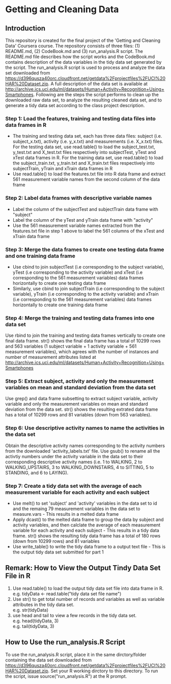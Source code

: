 # Getting and Cleaning Data 

## Introduction
This repository is created for the final project of the 'Getting and Cleaning Data' Coursera course. The repository consists of three files: (1) README.md, (2) CodeBook.md and (3) run_analysis.R script.  The
README.md file describes how the script works and the CodeBook.md contains description of the data variables in the tidy data set generated by the script. The run_analysis.R script is used to process and analyze the data set downloaded from https://d396qusza40orc.cloudfront.net/getdata%2Fprojectfiles%2FUCI%20HAR%20Dataset.zip.  A full description of the data set is available at http://archive.ics.uci.edu/ml/datasets/Human+Activity+Recognition+Using+Smartphones.  Following are the steps the script performs to clean up the downloaded raw data set, to analyze the resulting cleaned data set, and to generate a tidy data set according to the class project description.

### Step 1: Load the features, training and testing data files into data frames in R 
- The training and testing data set, each has three data files: subject (i.e. subject\_x.txt), activity (i.e. y\_x.txt) and measurements (i.e. X\_x.txt) files.  For the testing data set, use read.table() to load the subject_test.txt, y_test.txt and X_test.txt files respectively into subjectTest, yTest and xTest data frames in R.  For the training data set, use read.table() to load the subject_train.txt, y_train.txt and X_train.txt files respectively into subjectTrain, yTrain and xTrain data frames in R
- Use read.table() to load the features.txt file into R data frame and extract 561 measurement variable names from the second column of the data frame

### Step 2: Label data frames with descriptive variable names
- Label the column of the subjectTest and subjectTrain data frame with "subject"
- Label the column of the yTest and yTrain data frame with "activity"
- Use the 561 measurement variable names extracted from the features.txt file in step 1 above to label the 561 columns of the xTest and xTrain data frame

### Step 3: Merge the data frames to create one testing data frame and one training data frame
- Use cbind to join subjectTest (i.e corresponding to the subject variable), yTest (i.e corresponding to the activity variable) and xTest (i.e corresponding to the 561 measurement variables) data frames horizontally to create one testing data frame
- Similarly, use cbind to join subjectTrain (i.e corresponding to the subject variable), yTrain (i.e corresponding to the activity variable) and xTrain (i.e corresponding to the 561 measurement variables) data frames horizontally to create one training data frame

### Step 4: Merge the training and testing data frames into one data set
Use rbind to join the training and testing data frames vertically to create one final data frame.  str() shows the final data frame has a total of 10299 rows and 563 variables (1 subject variable + 1 activity variable + 561 measurement variables), which agrees with the number of instances and number of measurement attributes listed at http://archive.ics.uci.edu/ml/datasets/Human+Activity+Recognition+Using+Smartphones

### Step 5: Extract subject, activity and only the measurement variables on mean and standard deviation from the data set
Use grep() and data frame subsetting to extract subject variable, activity variable and only the measurement variables on mean and standard deviation from the data set.  str() shows the resulting extrated data frame has a total of 10299 rows and 81 variables (down from 563 variables). 

### Step 6: Use descriptive activity names to name the activities in the data set
Obtain the descriptive activity names corresponding to the activity numbers from the downloaded 'activity\_labels.txt' file.  Use gsub() to rename all the activtiy numbers under the activity variable in the data set to their corresponding descriptive activity names (i.e.  1 to WALKING, 2 to WALKING_UPSTAIRS, 3 to WALKING_DOWNSTAIRS, 4 to SITTING, 5 to STANDING, and 6 to LAYING).

### Step 7: Create a tidy data set with the average of each measurement variable for each activity and each subject
- Use melt() to set 'subject' and 'activity' variables in the data set to id and the remaing 79 measurement variables in the data set to measure.vars - This results in a melted data frame
- Apply dcast() to the melted data frame to group the data by subject and activity variables, and then calclate the average of each measurement variable for each activity and each subject - This results in a tidy data frame.  str() shows the resulting tidy data frame has a total of 180 rows (down from 10299 rows) and 81 variables
- Use write_table() to write the tidy data frame to a output text file - This is the output tidy data set submitted for part 1

## Remark: How to View the Output Tindy Data Set File in R
1. Use read.table() to load the output tidy data set file into data frame in R.<br>
   e.g. tidyData <- read.table("tidy data set file name")
2. Use str() to get total number of records and variables as well as variable attributes in the tidy data set.<br>
   e.g. str(tidyData)
3. use head and tail to view a few records in the tidy data set.<br>
   e.g. head(tidyData, 3)<br>
   e.g. tail(tidyData, 3)

## How to Use the run_analysis.R Script
To use the run_analysis.R script, place it in the same dirctory/folder containing the data set downloaded from https://d396qusza40orc.cloudfront.net/getdata%2Fprojectfiles%2FUCI%20HAR%20Dataset.zip.  Set your R working dirctory to this directory.  To run the script, issue source("run_analysis.R") at the R prompt.